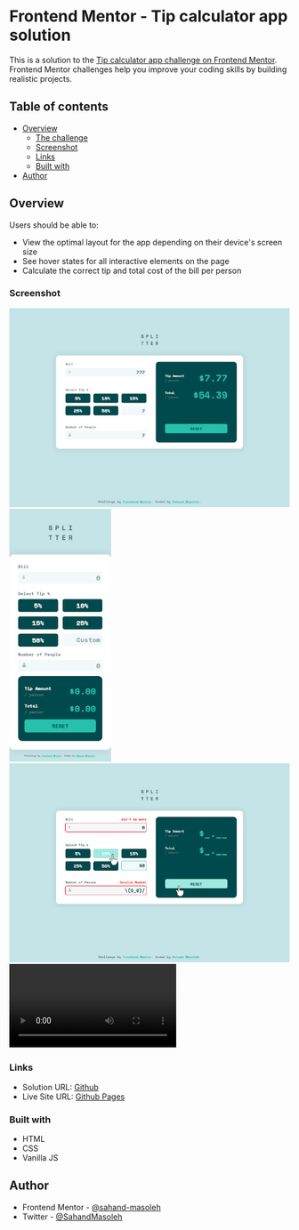 # Frontend Mentor - Tip calculator app solution

This is a solution to the [Tip calculator app challenge on Frontend Mentor](https://www.frontendmentor.io/challenges/tip-calculator-app-ugJNGbJUX). Frontend Mentor challenges help you improve your coding skills by building realistic projects.

## Table of contents

- [Overview](#overview)
  - [The challenge](#the-challenge)
  - [Screenshot](#screenshot)
  - [Links](#links)
  - [Built with](#built-with)
- [Author](#author)

## Overview

Users should be able to:

- View the optimal layout for the app depending on their device's screen size
- See hover states for all interactive elements on the page
- Calculate the correct tip and total cost of the bill per person

### Screenshot

![Desktop](./screenshots/desktop.jpg)![Mobile](./screenshots/mobile.jpg)
![Desktop: Active](./screenshots/active.jpg)
![Video](https://user-images.githubusercontent.com/63850404/172964682-a7011795-f9ab-465f-adeb-70e9e65df5a5.mp4)

### Links

- Solution URL: [Github](https://github.com/sahand-masoleh/fem-21-tip-calculator-app)
- Live Site URL: [Github Pages](https://sahand-masoleh.github.io/fem-21-tip-calculator-app)

### Built with

- HTML
- CSS
- Vanilla JS

## Author

- Frontend Mentor - [@sahand-masoleh](https://www.frontendmentor.io/profile/sahand-masoleh)
- Twitter - [@SahandMasoleh](https://twitter.com/SahandMasoleh)

